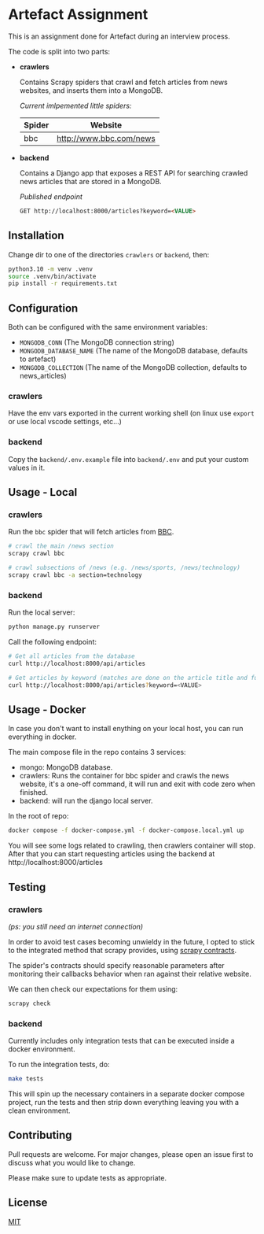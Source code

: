 # Artefact Assignment

This is an assignment done for Artefact during an interview process.

The code is split into two parts:

- **crawlers**

    Contains Scrapy spiders that crawl and fetch articles from news websites, and inserts them into a MongoDB.

    *Current imlpemented little spiders:*

    | Spider | Website |
    | -------- | -------- |
    | bbc | http://www.bbc.com/news |

- **backend**

    Contains a Django app that exposes a REST API for searching crawled news articles that are stored in a MongoDB.

    *Published endpoint*

    ```html
    GET http://localhost:8000/articles?keyword=<VALUE>
    ```

## Installation

Change dir to one of the directories `crawlers` or `backend`, then:

```bash
python3.10 -m venv .venv
source .venv/bin/activate
pip install -r requirements.txt
```

## Configuration

Both can be configured with the same environment variables:

- `MONGODB_CONN` (The MongoDB connection string)
- `MONGODB_DATABASE_NAME` (The name of the MongoDB database, defaults to artefact)
- `MONGODB_COLLECTION` (The name of the MongoDB collection, defaults to news_articles)

### crawlers

Have the env vars exported in the current working shell (on linux use `export` or use local vscode settings, etc...)

### backend

Copy the `backend/.env.example` file into `backend/.env` and put your custom values in it.

## Usage - Local

### crawlers

Run the `bbc` spider that will fetch articles from [BBC](https://www.bbc.com/news).

```bash
# crawl the main /news section
scrapy crawl bbc 

# crawl subsections of /news (e.g. /news/sports, /news/technology)
scrapy crawl bbc -a section=technology
```

### backend

Run the local server:

```bash
python manage.py runserver
```

Call the following endpoint:

```bash
# Get all articles from the database
curl http://localhost:8000/api/articles

# Get articles by keyword (matches are done on the article title and full text)
curl http://localhost:8000/api/articles?keyword=<VALUE>
```

## Usage - Docker

In case you don't want to install enything on your local host, you can run everything in docker.

The main compose file in the repo contains 3 services:

- mongo: MongoDB database.
- crawlers: Runs the container for bbc spider and crawls the news website, it's a one-off command, it will run and exit with code zero when finished.
- backend: will run the django local server.

In the root of repo:
```bash
docker compose -f docker-compose.yml -f docker-compose.local.yml up
```

You will see some logs related to crawling, then crawlers container will stop. After that you can start requesting articles using the backend at http://localhost:8000/articles

## Testing

### crawlers

*(ps: you still need an internet connection)*

In order to avoid test cases becoming unwieldy in the future, I opted to stick to the integrated method that scrapy provides, using [scrapy contracts](https://docs.scrapy.org/en/latest/topics/contracts.html).

The spider's contracts should specify reasonable parameters after monitoring their callbacks behavior when ran against their relative website.

We can then check our expectations for them using:

```bash
scrapy check
```

### backend

Currently includes only integration tests that can be executed inside a docker environment.

To run the integration tests, do:

```bash
make tests
```

This will spin up the necessary containers in a separate docker compose project, run the tests and then strip down everything
leaving you with a clean environment.

## Contributing

Pull requests are welcome. For major changes, please open an issue first
to discuss what you would like to change.

Please make sure to update tests as appropriate.

## License

[MIT](https://choosealicense.com/licenses/mit/)
